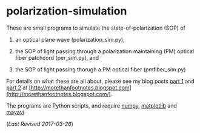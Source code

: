 # polarization-simulation

These are small programs to simulate the state-of-polarization (SOP) of 

1. an optical plane wave (polarization_sim.py),

2. the SOP of light passing through a polarization maintaining (PM) optical fiber patchcord
(per_sim.py), and

3. the SOP of light passing thorugh a PM optical fiber (pmfiber_sim.py)

For details on what these are all about, please see
my blog posts [part 1](http://morethanfootnotes.blogspot.com/2015/08/notes-on-measuring-polarization.html?view=sidebar)
and 
[part 2](http://morethanfootnotes.blogspot.com/2017/03/the-state-of-polarization-trajectory-of.html?view=sidebar)
at [http://morethanfootnotes.blogspot.com](http://morethanfootnotes.blogspot.com/).

The programs are Python scripts, and require [numpy](http://www.numpy.org), [matplotlib](http://matplotlib.org/) and
[mayavi](http://docs.enthought.com/mayavi/mayavi/).


(*Last Revised 2017-03-26*)
